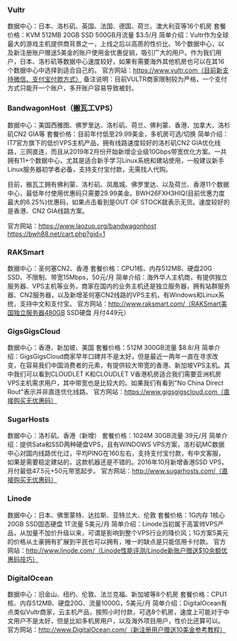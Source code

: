 ### Vultr
数据中心：日本、洛杉矶、英国、法国、德国、荷兰、澳大利亚等16个机房
套餐价格：KVM 512MB 20GB SSD 500GB月流量 $3.5/月
简单介绍：Vultr作为全球最大的游戏主机提供商背景之一，上线之后以高质的性价比、16个数据中心，以及新注册账户赠送5美金的账户使用金优惠促销，吸引广大的用户。作为我们用户，日本、洛杉矶等数据中心速度较好，如果有需要海外其他机房也可以在其16个数据中心中选择到适合自己的。
官方网站：https://www.vultr.com（目前新支持微信、支付宝付款方式）
备注说明：目前VULTR商家限制较为严格，一个支付方式只能开一个账户，多开账户容易导致被封。

### BandwagonHost（搬瓦工VPS）
数据中心：美国西雅图、佛罗里达、洛杉矶、荷兰、佛利蒙、香港、加拿大、洛杉矶CN2 GIA等
套餐价格：目前年付低至29.99美金，多机房可选/切换
简单介绍：IT7官方旗下的低价VPS主机产品，拥有线路速度较好的洛杉矶CN2 GIA优化线路，三网直连，而且从2019年2月份开始新增企业级10Gbps带宽优化方案。一共拥有11+个数据中心，尤其是适合新手学习Linux系统和建站使用，一般建议新手Linux服务器初学者必备，支持支付宝付款，无需找人代购。

目前，搬瓦工拥有佛利蒙、洛杉矶、凤凰城、佛罗里达、以及荷兰、香港11个数据中心，最低年付使用优惠码只需要29.99美金。BWH26FXH3HIQ(目前优惠力度最大的6.25%)优惠码，如果点击看到是OUT OF STOCK就表示无货。速度较好的是香港、CN2 GIA线路方案。

官方网站：https://www.laozuo.org/bandwagonhost
        https://bwh88.net/cart.php?gid=1

### RAKSmart
数据中心：圣何塞CN2、香港
套餐价格：CPU1核、内存512MB、硬盘20G SSD、不限制、带宽15Mbps，50元/月
简单介绍：海外华人主机商，有提供独立服务器、VPS主机等业务，商家在国内的业务主机还是独立服务器，拥有站群服务器、CN2服务器，以及新增圣何塞CN2线路的VPS主机，有Windows和Linux系统，支持中文和支付宝。
官方网站：http://www.raksmart.com/（RAKSmart美国独立服务器480GB SSD硬盘 月付449元）

### GigsGigsCloud
数据中心：香港、新加坡、美国
套餐价格：512M 300GB流量 $8.8/月
简单介绍：GigsGigsCloud商家早年口碑并不是太好，但是最近一两年一直在寻求改变，在容易我们中国消费者的元素，有提供较大带宽的香港、新加坡VPS主机。其中我们可以看到CLOUDLET K和CLOUDLET V香港机房适合我们需要亚洲机房VPS主机需求用户，其中带宽也是比较大的。如果我们有看到"No China Direct Rout"表示并非直连优化线路。
官方网站：https://www.gigsgigscloud.com（直接购买无优惠码）

### SugarHosts
数据中心：洛杉矶、香港（新增）
套餐价格：1024M 30GB流量 39元/月
简单介绍：提供Sata和SSD两种硬盘VPS，且有WINDOWS VPS方案，洛杉矶MC数据中心对国内线路优化过，平均PING在160左右，支持支付宝付款，有中文客服，如果是需要稳定建站的，这款机器还是不错的。2016年10月新增香港SSD VPS，月付最低47.5元+50元带宽起步。
官方网站：http://www.sugarhosts.com/（直接购买无优惠码）

### Linode
数据中心：日本、佛里蒙特、达拉斯、亚特兰大、伦敦
套餐价格：1G内存 1核心 20GB SSD固态硬盘 1T流量 5美元/月
简单介绍：Linode当初属于高富帅VPS产品，从加量不加价升级以来，可谓是影响到整个VPS行业的降价风；1G方案5美元的价格从土豪拥有扩展到平民也可以拥有，唯一的缺点是只能信用卡付款。
官方网站：http://www.linode.com/（Linode性能评测/Linode新账户赠送$10余额优惠码技巧）

### DigitalOcean
数据中心：旧金山、纽约、伦敦、法兰克福、新加坡等8个机房
套餐价格：CPU1核、内存512MB、硬盘20G、流量1000G，5美元/月
简单介绍：DigitalOcean有点类似Vultr商家，云主机产品，按照小时付款，可选8个机房，速度上可能对于中文用户不是太好，但是比如多机房用户，以及海外项目用户，性价比还算可以。
官方网站：http://www.DigitalOcean.com/（新注册用户赠送10美金参考教程）


